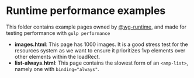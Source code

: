 # Runtime performance examples

This folder contains example pages owned by [@wg-runtime](https://github.com/ampproject/wg-runtime), and made for testing performance with `gulp performance`

- **images.html**: This page has 1000 images. It is a good stress test for the resources system as we want to ensure it prioritizes 1vp elements over other elements within the loadRect.
- **list-always.html**: This page contains the slowest form of an `<amp-list>`, namely one with `binding="always"`.
